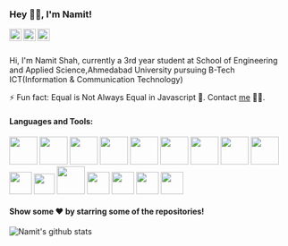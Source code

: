 ### Hey 👋🏻, I'm Namit! 


<a href="https://www.linkedin.com/in/namit-shah/">
  <img align="left" alt="Namit's LinkedIn" width="22px" src="https://cdn.jsdelivr.net/npm/simple-icons@v3/icons/linkedin.svg" />
</a>

</a>
<a href="https://www.instagram.com/__namit.__/">
  <img align="left" alt="Namit's Instagram" width="22px" src="https://cdn.jsdelivr.net/npm/simple-icons@v3/icons/instagram.svg" />
</a>

<a href="https://www.codechef.com/users/namit27">
  <img align="left" alt="Namit's CodeChef" width="22px" src="https://cdn.jsdelivr.net/npm/simple-icons@v3/icons/codechef.svg" />
</a>

<br />
<br />

Hi, I'm Namit Shah, currently a 3rd year student at School of Engineering and Applied Science,Ahmedabad University pursuing B-Tech ICT(Information & Communication Technology)


⚡ Fun fact: Equal is Not Always Equal in Javascript 🤣. Contact [me](mailto:namitshah2711@gmail.com?Subject=Hello%20Namit) 👨‍💻.  

#### Languages and Tools:


<code><a href="https://www.python.org/" target="_blank"><img height="50" src="https://www.vectorlogo.zone/logos/python/python-ar21.svg"></a></code>
<code><a href="https://www.mongodb.com/" target="_blank"><img height="50" src="https://www.vectorlogo.zone/logos/mongodb/mongodb-ar21.svg"></a></code>
<code><a href="https://git-scm.com//" target="_blank"><img height="50" src="https://www.vectorlogo.zone/logos/git-scm/git-scm-ar21.svg"></a></code>
<code><a href="https://www.javascript.com/" target="_blank"><img height="50" src="https://www.vectorlogo.zone/logos/javascript/javascript-ar21.svg"></a></code>
<code><a href="https://www.postgresql.org/" target="_blank"><img height="50" src="https://www.vectorlogo.zone/logos/postgresql/postgresql-ar21.svg"></a></code>
<code><a href="https://www.mysql.com/" target="_blank"><img height="50" src="https://www.vectorlogo.zone/logos/mysql/mysql-ar21.svg"></a></code>
<code><a href="https://developer.mozilla.org/en-US/docs/Web/Guide/HTML/HTML5" target="_blank"><img height="50" src="https://www.vectorlogo.zone/logos/w3_html5/w3_html5-ar21.svg"></a></code>
<code><a href="https://pugjs.org/api/getting-started.html" target="_blank"><img height="50" src="https://www.vectorlogo.zone/logos/pugjs/pugjs-ar21.svg"></a></code>
<code><a href="https://sass-lang.com/" target="_blank"><img height="50" src="https://www.vectorlogo.zone/logos/sass-lang/sass-lang-ar21.svg"></a></code>
<code><a href="https://www.java.com/" target="_blank"><img height="40" src="https://www.vectorlogo.zone/logos/java/java-horizontal.svg"></a></code>
<code><a href="https://www.nodejs.org/" target="_blank"><img height="37" src="https://www.vectorlogo.zone/logos/nodejs/nodejs-horizontal.svg"></a></code>
<code><a href="https://www.djangoproject.com/" target="_blank"><img height="50" src="https://www.vectorlogo.zone/logos/djangoproject/djangoproject-ar21.svg"></a></code>
<code><a href="https://www.photoshop.com/" target="_blank"><img height="40" src="https://gitlab.svg.zone/monopolies/monopolies.net/raw/master/logos/adobe/Adobe_Photoshop_CC_icon.svg"></a></code>
<code><a href="https://www.adobe.com/in/products/xd.html" target="_blank"><img height="40" src="https://cdn.worldvectorlogo.com/logos/adobe-xd.svg"></a></code>
<code><a href="https://devdocs.io/cpp/" target="_blank"><img height="40" src="https://github.com/NamitS27/NamitS27/blob/master/cpp.svg"></a></code>
<code><a href="https://devdocs.io/c/" target="_blank"><img height="40" src="https://github.com/NamitS27/NamitS27/blob/master/c.svg"></a></code>
#### Show some ❤️ by starring some of the repositories!

![Namit's github stats](https://github-readme-stats.vercel.app/api?username=NamitS27&show_icons=true&title_color=fff&icon_color=79ff97&text_color=9f9f9f&bg_color=151515)
